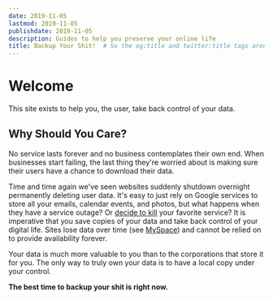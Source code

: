 ```yaml
---
date: 2019-11-05
lastmod: 2019-11-05
publishdate: 2019-11-05
description: Guides to help you preserve your online life
title: Backup Your Shit!  # So the og:title and twitter:title tags aren't empty
---
```


# Welcome

This site exists to help you, the user, take back control of your data.

## Why Should You Care?


No service lasts forever and no business contemplates their own end. When businesses start failing, the last thing they're worried about is making sure their users have a chance to download their data. 

Time and time again we've seen websites suddenly shutdown overnight permanently deleting user data. It's easy to just rely on Google services to store all your emails, calendar events, and photos, but what happens when they have a service outage? Or [decide to kill](https://killedbygoogle.com/) your favorite service? It is imperative that you save copies of your data and take back control of your digital life. Sites lose data over time (see [MySpace](https://arstechnica.com/information-technology/2019/03/myspace-apparently-lost-12-years-worth-of-music-and-almost-no-one-noticed/)) and cannot be relied on to provide availability forever.

Your data is much more valuable to you than to the corporations that store it for you. The only way to truly own your data is to have a local copy under your control.

**The best time to backup your shit is right now.**

